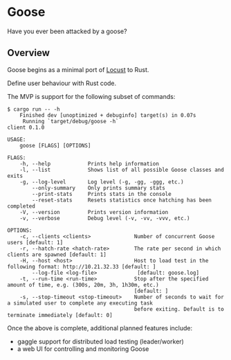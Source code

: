 # Goose

Have you ever been attacked by a goose?

## Overview

Goose begins as a minimal port of [Locust](https://locust.io/) to Rust.

Define user behaviour with Rust code.

The MVP is support for the following subset of commands:

```
$ cargo run -- -h
    Finished dev [unoptimized + debuginfo] target(s) in 0.07s
     Running `target/debug/goose -h`
client 0.1.0

USAGE:
    goose [FLAGS] [OPTIONS]

FLAGS:
    -h, --help            Prints help information
    -l, --list            Shows list of all possible Goose classes and exits
    -g, --log-level       Log level (-g, -gg, -ggg, etc.)
        --only-summary    Only prints summary stats
        --print-stats     Prints stats in the console
        --reset-stats     Resets statistics once hatching has been completed
    -V, --version         Prints version information
    -v, --verbose         Debug level (-v, -vv, -vvv, etc.)

OPTIONS:
    -c, --clients <clients>              Number of concurrent Goose users [default: 1]
    -r, --hatch-rate <hatch-rate>        The rate per second in which clients are spawned [default: 1]
    -H, --host <host>                    Host to load test in the following format: http://10.21.32.33 [default: ]
        --log-file <log-file>             [default: goose.log]
    -t, --run-time <run-time>            Stop after the specified amount of time, e.g. (300s, 20m, 3h, 1h30m, etc.)
                                         [default: ]
    -s, --stop-timeout <stop-timeout>    Number of seconds to wait for a simulated user to complete any executing task
                                         before exiting. Default is to terminate immediately [default: 0]
```

Once the above is complete, additional planned features include:
 - gaggle support for distributed load testing (leader/worker)
 - a web UI for controlling and monitoring Goose
